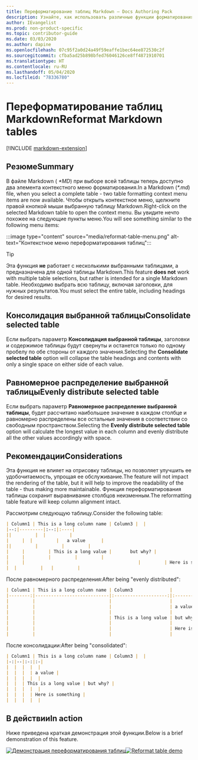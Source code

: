 ```yaml
---
title: Переформатирование таблиц Markdown — Docs Authoring Pack
description: Узнайте, как использовать различные функции форматирования таблиц Markdown в Docs Authoring Pack — расширении Visual Studio Code.
author: IEvangelist
ms.prod: non-product-specific
ms.topic: contributor-guide
ms.date: 03/03/2020
ms.author: dapine
ms.openlocfilehash: 07c95f2a0d24a49f59eaffe1bec64ee872530c2f
ms.sourcegitcommit: cfba5ad25b898bfed76046126ce8ff4871910701
ms.translationtype: HT
ms.contentlocale: ru-RU
ms.lasthandoff: 05/04/2020
ms.locfileid: "78336780"
---
```

# <a name="reformat-markdown-tables"></a><span data-ttu-id="c1ea6-103">Переформатирование таблиц Markdown</span><span class="sxs-lookup"><span data-stu-id="c1ea6-103">Reformat Markdown tables</span></span>

[!INCLUDE [markdown-extension](includes/markdown-extension.md)]

## <a name="summary"></a><span data-ttu-id="c1ea6-104">Резюме</span><span class="sxs-lookup"><span data-stu-id="c1ea6-104">Summary</span></span>

<span data-ttu-id="c1ea6-105">В файле Markdown ( *\*MD*) при выборе всей таблицы теперь доступно два элемента контекстного меню форматирования.</span><span class="sxs-lookup"><span data-stu-id="c1ea6-105">In a Markdown (*\*.md*) file, when you select a complete table - two table formatting context menu items are now available.</span></span> <span data-ttu-id="c1ea6-106">Чтобы открыть контекстное меню, щелкните правой кнопкой мыши выбранную таблицу Markdown.</span><span class="sxs-lookup"><span data-stu-id="c1ea6-106">Right-click on the selected Markdown table to open the context menu.</span></span> <span data-ttu-id="c1ea6-107">Вы увидите нечто похожее на следующие пункты меню.</span><span class="sxs-lookup"><span data-stu-id="c1ea6-107">You will see something similar to the following menu items:</span></span>

:::image type="content" source="media/reformat-table-menu.png" alt-text="Контекстное меню переформатирования таблиц":::

> [!TIP]
> <span data-ttu-id="c1ea6-109">Эта функция **не** работает с несколькими выбранными таблицами, а предназначена для одной таблицы Markdown.</span><span class="sxs-lookup"><span data-stu-id="c1ea6-109">This feature **does not** work with multiple table selections, but rather is intended for a single Markdown table.</span></span> <span data-ttu-id="c1ea6-110">Необходимо выбрать всю таблицу, включая заголовки, для нужных результатов.</span><span class="sxs-lookup"><span data-stu-id="c1ea6-110">You must select the entire table, including headings for desired results.</span></span>

## <a name="consolidate-selected-table"></a><span data-ttu-id="c1ea6-111">Консолидация выбранной таблицы</span><span class="sxs-lookup"><span data-stu-id="c1ea6-111">Consolidate selected table</span></span>

<span data-ttu-id="c1ea6-112">Если выбрать параметр **Консолидация выбранной таблицы**, заголовки и содержимое таблицы будут свернуты и останется только по одному пробелу по обе стороны от каждого значения.</span><span class="sxs-lookup"><span data-stu-id="c1ea6-112">Selecting the **Consolidate selected table** option will collapse the table headings and contents with only a single space on either side of each value.</span></span>

## <a name="evenly-distribute-selected-table"></a><span data-ttu-id="c1ea6-113">Равномерное распределение выбранной таблицы</span><span class="sxs-lookup"><span data-stu-id="c1ea6-113">Evenly distribute selected table</span></span>

<span data-ttu-id="c1ea6-114">Если выбрать параметр **Равномерное распределение выбранной таблицы**, будет рассчитано наибольшее значение в каждом столбце и равномерно распределены все остальные значения в соответствии со свободным пространством.</span><span class="sxs-lookup"><span data-stu-id="c1ea6-114">Selecting the **Evenly distribute selected table** option will calculate the longest value in each column and evenly distribute all the other values accordingly with space.</span></span>

## <a name="considerations"></a><span data-ttu-id="c1ea6-115">Рекомендации</span><span class="sxs-lookup"><span data-stu-id="c1ea6-115">Considerations</span></span>

<span data-ttu-id="c1ea6-116">Эта функция не влияет на отрисовку таблицы, но позволяет улучшить ее удобочитаемость, упрощая ее обслуживание.</span><span class="sxs-lookup"><span data-stu-id="c1ea6-116">The feature will not impact the rendering of the table, but it will help to improve the readability of the table - thus making more maintainable.</span></span> <span data-ttu-id="c1ea6-117">Функция переформатирования таблицы сохранит выравнивание столбцов неизменным.</span><span class="sxs-lookup"><span data-stu-id="c1ea6-117">The reformatting table feature will keep column alignment intact.</span></span>

<span data-ttu-id="c1ea6-118">Рассмотрим следующую таблицу.</span><span class="sxs-lookup"><span data-stu-id="c1ea6-118">Consider the following table:</span></span>

```markdown
| Column1 | This is a long column name | Column3 |  |
|--:|---------|:--:|:----|
||         |  |         |
|     |  |         |   a value      |
||         |         |         |
|     |         | This is a long value |       but why? |
|     |         |         |         |
|     |                                           |         | Here is something |
|  |         |   |         |
```

<span data-ttu-id="c1ea6-119">После равномерного распределения:</span><span class="sxs-lookup"><span data-stu-id="c1ea6-119">After being "evenly distributed":</span></span>

```markdown
| Column1 | This is a long column name | Column3              |                   |
|--------:|----------------------------|:--------------------:|:------------------|
|         |                            |                      |                   |
|         |                            |                      | a value           |
|         |                            |                      |                   |
|         |                            | This is a long value | but why?          |
|         |                            |                      |                   |
|         |                            |                      | Here is something |
|         |                            |                      |                   |
```

<span data-ttu-id="c1ea6-120">После консолидации:</span><span class="sxs-lookup"><span data-stu-id="c1ea6-120">After being "consolidated":</span></span>

```markdown
| Column1 | This is a long column name | Column3 |  |
|-:|--|:-:|:-|
|  |  |  |  |
|  |  |  | a value |
|  |  |  |  |
|  |  | This is a long value | but why? |
|  |  |  |  |
|  |  |  | Here is something |
|  |  |  |  |
```

## <a name="in-action"></a><span data-ttu-id="c1ea6-121">В действии</span><span class="sxs-lookup"><span data-stu-id="c1ea6-121">In action</span></span>

<span data-ttu-id="c1ea6-122">Ниже приведена краткая демонстрация этой функции.</span><span class="sxs-lookup"><span data-stu-id="c1ea6-122">Below is a brief demonstration of this feature.</span></span>

<span data-ttu-id="c1ea6-123">[![Демонстрация переформатирования таблиц](media/reformat-table.gif)](media/reformat-table.gif#lightbox)</span><span class="sxs-lookup"><span data-stu-id="c1ea6-123">[![Reformat table demo](media/reformat-table.gif)](media/reformat-table.gif#lightbox)</span></span>

